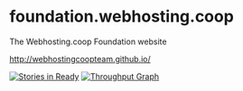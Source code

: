 foundation.webhosting.coop
==========================

The Webhosting.coop Foundation website

http://webhostingcoopteam.github.io/

[![Stories in Ready](https://badge.waffle.io/WebHostingCoopTeam/WebHostingCoopTeam.github.io.png?label=ready&title=Ready)](https://waffle.io/WebHostingCoopTeam/WebHostingCoopTeam.github.io)
[![Throughput Graph](https://graphs.waffle.io/webhostingcoopteam/webhostingcoopteam.github.io/throughput.svg)](https://waffle.io/webhostingcoopteam/webhostingcoopteam.github.io/metrics)
